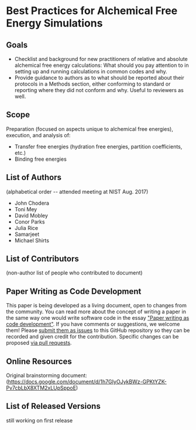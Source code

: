 # Best Practices for Alchemical Free Energy Simulations

## Goals

- Checklist and background for new practitioners of relative and absolute alchemical free energy calculations: What should you pay attention to in setting up and running calculations in common codes and why.
- Provide guidance to authors as to what should be reported about their protocols in a Methods section, either conforming to standard or reporting where they did not conform and why. Useful to reviewers as well.


## Scope

Preparation (focused on aspects unique to alchemical free energies), execution, and analysis of:

- Transfer free energies (hydration free energies, partition coefficients, etc.)
- Binding free energies


## List of Authors
(alphabetical order -- attended meeting at NIST Aug. 2017)

- John Chodera
- Toni Mey
- David Mobley
- Conor Parks
- Julia Rice
- Samarjeet
- Michael Shirts


## List of Contributors
(non-author list of people who contributed to document)

## Paper Writing as Code Development
<!-- This discussion is so that people know how to contribute to your document. -->
This paper is being developed as a living document, open to changes from the community.
You can read more about the concept of writing a paper in the same way one would write software code in the essay ["Paper writing as code development"](https://livecomsjournal.github.io/paper_code.html).
If you have comments or suggestions, we welcome them! Please [submit them as issues](https://guides.github.com/features/issues/) to this GitHub repository so they can be recorded and given credit for the contribution.
Specific changes can be proposed [via pull requests](https://help.github.com/articles/about-pull-requests/).


## Online Resources
Original brainstorming document: (https://docs.google.com/document/d/1h7GIyOJykBWz-GPKtYZK-Pv7cbLbX8XTM2xLUpSppoE)

## List of Released Versions
still working on first release
